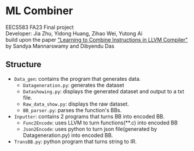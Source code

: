 # ML Combiner
EECS583 FA23 Final project <br>
Developer: Jia Zhu, Yidong Huang, Zihao Wei, Yutong Ai <br>
build upon the paper ["Learning to Combine Instructions in LLVM Compiler"](https://arxiv.org/pdf/2202.12379.pdf) by Sandya Mannarswamy and Dibyendu Das <br>
## Structure 
- ```Data_gen```: contains the program that generates data.
    - ```Datageneration.py```: generates the dataset
    - ```Datashowing.py```: displays the generated dataset and output to a txt file.
    - ```Raw_data_show.py```: displays the raw dataset.
    - ```BB_parser.py```: parses the function's BBs.
- ```Inputter```: contains 2 programs that turns BB into encoded BB. 
    - ```Func2Encode```: uses LLVM to turn functions(**.c) into encoded BB
    - ```Json2Encode```: uses python to turn json file(generated by Datageneration.py) into encoded BB.
- ```TransBB.py```: python program that turns string to IR.
